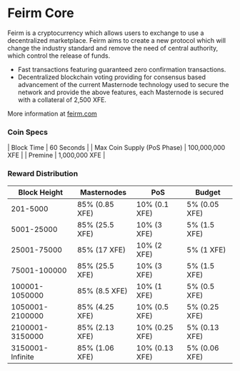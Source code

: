 Feirm Core
==========

Feirm is a cryptocurrency which allows users to exchange to use a decentralized marketplace. Feirm aims to create a new protocol which will change the industry standard and remove the need of central authority, which control the release of funds.

- Fast transactions featuring guaranteed zero confirmation transactions.
- Decentralized blockchain voting providing for consensus based advancement of the current Masternode
  technology used to secure the network and provide the above features, each Masternode is secured
  with a collateral of 2,500 XFE.

More information at [feirm.com](https://www.feirm.com)

### Coin Specs
| Block Time                  | 60 Seconds      |
| Max Coin Supply (PoS Phase) | 100,000,000 XFE |
| Premine                     | 1,000,000 XFE    |

### Reward Distribution

| **Block Height** | **Masternodes**  | **PoS**          | **Budget**      |
|------------------|------------------|------------------|-----------------|
| 201-5000         | 85% (0.85 XFE)   | 10% (0.1 XFE)    | 5% (0.05 XFE)   |
| 5001-25000       | 85% (25.5 XFE)   | 10% (3 XFE)      | 5% (1.5 XFE)    |
| 25001-75000      | 85% (17 XFE)     | 10% (2 XFE)      | 5% (1 XFE)      |
| 75001-100000     | 85% (25.5 XFE)   | 10% (3 XFE)      | 5% (1.5 XFE)    |
| 100001-1050000   | 85% (8.5 XFE)    | 10% (1 XFE)      | 5% (0.5 XFE)    |
| 1050001-2100000  | 85% (4.25 XFE)   | 10% (0.5 XFE)    | 5% (0.25 XFE)   |
| 2100001-3150000  | 85% (2.13 XFE)   | 10% (0.25 XFE)   | 5% (0.13 XFE)   |
| 3150001-Infinite | 85% (1.06 XFE)   | 10% (0.13 XFE)   | 5% (0.06 XFE)   |
